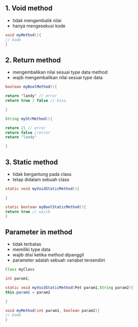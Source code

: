 ## 1. Void method

- tidak mengembalik nilai
- hanya mengesekusi kode

```java
void myMethod(){
// kode
}
```

## 2. Return method

- mengembalikan nilai sesuai type data method
- wajib mengembalikan nilai sesuai type data
```java
boolean myBoolMethod(){

return 'landy' // error 
return true / false // bisa

}

String myStrMethod(){

return 21 // error
return false //error
return "landy"

}


```

## 3. Static method

- tidak bergantung pada class 
- tetap didalam sebuah class

```java
static void myVoidStaticMethod(){

}

static boolean myBoolStaticMethod(){
return true // wajib
}

```

## Parameter in method

- tidak terbatas
- memiliki type data
- wajib diisi ketika method dipanggil
- parameter adalah sebuah variabel tersendiiri

```java
Class myClass

int param1;

static void myVoidStaticMethod(Pet param1,String param2){
this.param1 = param2

}

void myMethod(int param1, boolean param2){
// kode
}

```



